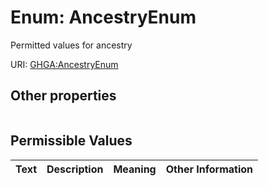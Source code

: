 
# Enum: AncestryEnum


Permitted values for ancestry

URI: [GHGA:AncestryEnum](https://w3id.org/GHGA/AncestryEnum)


## Other properties

|  |  |  |
| --- | --- | --- |

## Permissible Values

| Text | Description | Meaning | Other Information |
| :--- | :---: | :---: | ---: |

